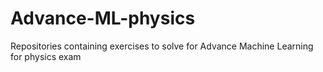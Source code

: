 # Advance-ML-physics
Repositories containing exercises to solve for Advance Machine Learning for physics exam
